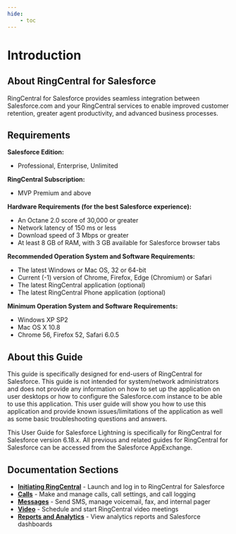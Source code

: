 ```yaml
---
hide:
    - toc
---
```


<style>
img {
    display: block;
    margin-left: auto;
    margin-right: auto;
}
</style>

# Introduction

## About RingCentral for Salesforce

RingCentral for Salesforce provides seamless integration between Salesforce.com and your RingCentral services to enable improved customer retention, greater agent productivity, and advanced business processes.

## Requirements

**Salesforce Edition:**

-   Professional, Enterprise, Unlimited

**RingCentral Subscription:**

-   MVP Premium and above

**Hardware Requirements (for the best Salesforce experience):**

-   An Octane 2.0 score of 30,000 or greater
-   Network latency of 150 ms or less
-   Download speed of 3 Mbps or greater
-   At least 8 GB of RAM, with 3 GB available for Salesforce browser tabs

**Recommended Operation System and Software Requirements:**

-   The latest Windows or Mac OS, 32 or 64-bit
-   Current (-1) version of Chrome, Firefox, Edge (Chromium) or Safari
-   The latest RingCentral application (optional)
-   The latest RingCentral Phone application (optional)

**Minimum Operation System and Software Requirements:**

-   Windows XP SP2
-   Mac OS X 10.8
-   Chrome 56, Firefox 52, Safari 6.0.5

## About this Guide

This guide is specifically designed for end-users of RingCentral for Salesforce. This guide is not intended for system/network administrators and does not provide any information on how to set up the application on user desktops or how to configure the Salesforce.com instance to be able to use this application. This user guide will show you how to use this application and provide known issues/limitations of the application as well as some basic troubleshooting questions and answers.

This User Guide for Salesforce Lightning is specifically for RingCentral for Salesforce version 6.18.x. All previous and related guides for RingCentral for Salesforce can be accessed from the Salesforce AppExchange.

## Documentation Sections

-   **[Initiating RingCentral](user-initiating-ringcentral.md)** - Launch and log in to RingCentral for Salesforce
-   **[Calls](user-calls.md)** - Make and manage calls, call settings, and call logging
-   **[Messages](user-messages.md)** - Send SMS, manage voicemail, fax, and internal pager
-   **[Video](user-video.md)** - Schedule and start RingCentral video meetings
-   **[Reports and Analytics](user-reports-analytics.md)** - View analytics reports and Salesforce dashboards
